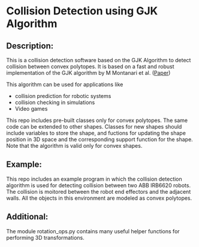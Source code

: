 # Collision Detection using GJK Algorithm

## Description:
This is a collision detection software based on the GJK Algorithm to detect collision between convex polytopes. It is based on a fast and robust implementation of the GJK algorithm by M Montanari et al. ([Paper](https://dl.acm.org/doi/10.1145/3072959.3083724)) 

This algorithm can be used for applications like
- collision prediction for robotic systems
- collision checking in simulations
- Video games

This repo includes pre-built classes only for convex polytopes. The same code can be extended to other shapes. Classes for new shapes should include variables to store the shape, and fuctions for updating the shape position in 3D space and the corresponding support function for the shape. Note that the algorithm is valid only for convex shapes.

## Example:
This repo includes an example program in which the collision detection algorithm is used for detecting collision between two ABB IRB6620 robots. The collision is moitored between the robot end effectors and the adjacent walls. All the objects in this environment are modeled as convex polytopes.

## Additional:
The module rotation_ops.py contains many useful helper functions for performing 3D transformations.

